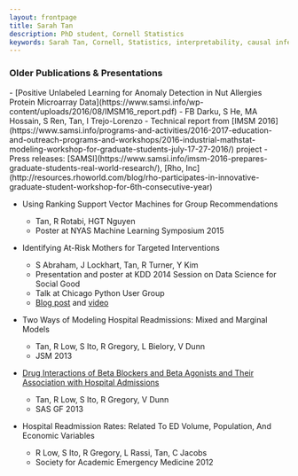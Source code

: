 ```yaml
---
layout: frontpage
title: Sarah Tan
description: PhD student, Cornell Statistics
keywords: Sarah Tan, Cornell, Statistics, interpretability, causal inference
---
```


<div class="row-fluid"><h3>Older Publications & Presentations</h3>
</div>
- [Positive Unlabeled Learning for Anomaly Detection in Nut Allergies Protein Microarray Data](https://www.samsi.info/wp-content/uploads/2016/08/IMSM16_report.pdf)
   - FB Darku, S He, MA Hossain, S Ren, Tan, I Trejo-Lorenzo
   - Technical report from [IMSM 2016](https://www.samsi.info/programs-and-activities/2016-2017-education-and-outreach-programs-and-workshops/2016-industrial-mathstat-modeling-workshop-for-graduate-students-july-17-27-2016/) project
   - Press releases: [SAMSI](https://www.samsi.info/imsm-2016-prepares-graduate-students-real-world-research/), [Rho, Inc](http://resources.rhoworld.com/blog/rho-participates-in-innovative-graduate-student-workshop-for-6th-consecutive-year)

- Using Ranking Support Vector Machines for Group Recommendations 
   - Tan, R Rotabi, HGT Nguyen
   - Poster at NYAS Machine Learning Symposium 2015

- Identifying At-Risk Mothers for Targeted Interventions
   - S Abraham, J Lockhart, Tan, R Turner, Y Kim 
   - Presentation and poster at KDD 2014 Session on Data Science for Social Good
   - Talk at Chicago Python User Group
   - [Blog post](https://dssg.uchicago.edu/2014/08/27/defining-the-undefinable-measuring-the-unmeasurable/) and [video](https://www.youtube.com/watch?v=AZhvzcxZFTM)

- Two Ways of Modeling Hospital Readmissions: Mixed and Marginal Models
   - Tan, R Low, S Ito, R Gregory, L Bielory, V Dunn
   - JSM 2013

- [Drug Interactions of Beta Blockers and Beta Agonists and Their Association with Hospital Admissions](http://support.sas.com/resources/papers/proceedings13/164-2013.pdf)
   - Tan, R Low, S Ito, R Gregory, V Dunn 
   - SAS GF 2013

- Hospital Readmission Rates: Related To ED Volume, Population, And Economic Variables
   - R Low, S Ito, R Gregory, L Rassi, Tan, C Jacobs 
   - Society for Academic Emergency Medicine 2012
